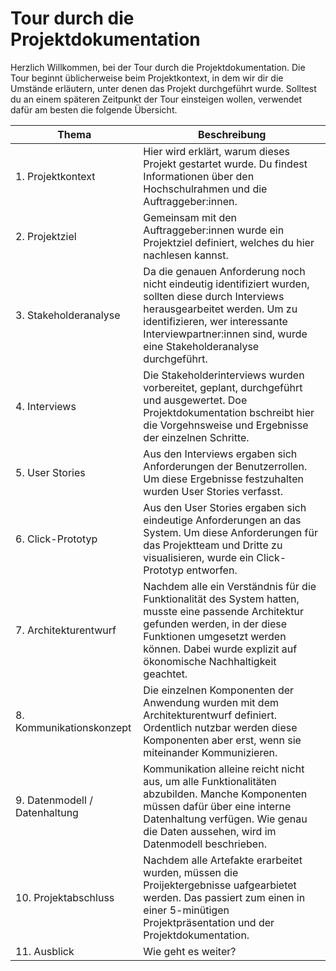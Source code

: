 # Tour durch die Projektdokumentation

Herzlich Willkommen, bei der Tour durch die Projektdokumentation. Die Tour beginnt üblicherweise beim Projektkontext, in dem wir dir die Umstände erläutern, unter denen das Projekt durchgeführt wurde. Solltest du an einem späteren Zeitpunkt der Tour einsteigen wollen, verwendet dafür am besten die folgende Übersicht.

| Thema | Beschreibung |
|-------|--------------|
| 1. Projektkontext | Hier wird erklärt, warum dieses Projekt gestartet wurde. Du findest Informationen über den Hochschulrahmen und die Auftraggeber:innen. |
| 2. Projektziel | Gemeinsam mit den Auftraggeber:innen wurde ein Projektziel definiert, welches du hier nachlesen kannst. |
| 3. Stakeholderanalyse | Da die genauen Anforderung noch nicht eindeutig identifiziert wurden, sollten diese durch Interviews herausgearbeitet werden. Um zu identifizieren, wer interessante Interviewpartner:innen sind, wurde eine Stakeholderanalyse durchgeführt. | 
 | 4. Interviews | Die Stakeholderinterviews wurden vorbereitet, geplant, durchgeführt und ausgewertet. Doe Projektdokumentation bschreibt hier die Vorgehnsweise und Ergebnisse der einzelnen Schritte. |
 | 5. User Stories | Aus den Interviews ergaben sich Anforderungen der Benutzerrollen. Um diese Ergebnisse festzuhalten wurden User Stories verfasst. |
 | 6. Click-Prototyp | Aus den User Stories ergaben sich eindeutige Anforderungen an das System. Um diese Anforderungen für das Projektteam und Dritte zu visualisieren, wurde ein Click-Prototyp entworfen. |
 | 7. Architekturentwurf | Nachdem alle ein Verständnis für die Funktionalität des System hatten, musste eine passende Architektur gefunden werden, in der diese Funktionen umgesetzt werden können. Dabei wurde explizit auf ökonomische Nachhaltigkeit geachtet. |
 | 8. Kommunikationskonzept | Die einzelnen Komponenten der Anwendung wurden mit dem Architekturentwurf definiert. Ordentlich nutzbar werden diese Komponenten aber erst, wenn sie miteinander Kommunizieren. |
 | 9. Datenmodell / Datenhaltung | Kommunikation alleine reicht nicht aus, um alle Funktionalitäten abzubilden. Manche Komponenten müssen dafür über eine interne Datenhaltung verfügen. Wie genau die Daten aussehen, wird im Datenmodell beschrieben. |
 | 10. Projektabschluss | Nachdem alle Artefakte erarbeitet wurden, müssen die Proijektergebnisse uafgearbietet werden. Das passiert zum einen in einer 5-minütigen Projektpräsentation und der Projektdokumentation. |
 | 11. Ausblick | Wie geht es weiter? |